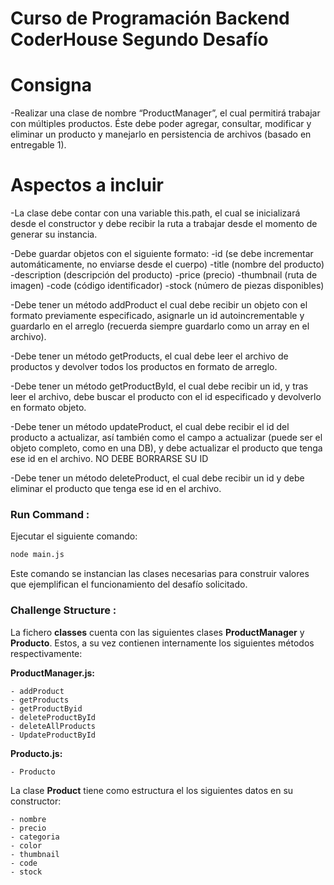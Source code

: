 # Curso de Programación Backend CoderHouse Segundo Desafío

# Consigna

-Realizar una clase de nombre “ProductManager”, el cual permitirá trabajar con múltiples productos. Éste debe poder agregar, consultar, modificar y eliminar un producto y manejarlo en persistencia de archivos (basado en entregable 1).

# Aspectos a incluir

-La clase debe contar con una variable this.path, el cual se inicializará desde el constructor y debe recibir la ruta a trabajar desde el momento de generar su instancia.

-Debe guardar objetos con el siguiente formato:
    -id (se debe incrementar automáticamente, no enviarse desde el cuerpo)
    -title (nombre del producto)
    -description (descripción del producto)
    -price (precio)
    -thumbnail (ruta de imagen)
    -code (código identificador)
    -stock (número de piezas disponibles)

-Debe tener un método addProduct el cual debe recibir un objeto con el formato previamente especificado, asignarle un id autoincrementable y guardarlo en el arreglo (recuerda siempre guardarlo como un array en el archivo).

-Debe tener un método getProducts, el cual debe leer el archivo de productos y devolver todos los productos en formato de arreglo.

-Debe tener un método getProductById, el cual debe recibir un id, y tras leer el archivo, debe buscar el producto con el id especificado y devolverlo en formato objeto.

-Debe tener un método updateProduct, el cual debe recibir el id del producto a actualizar, así también como el campo a actualizar (puede ser el objeto completo, como en una DB), y debe actualizar el producto que tenga ese id en el archivo. NO DEBE BORRARSE SU ID 

-Debe tener un método deleteProduct, el cual debe recibir un id y debe eliminar el producto que tenga ese id en el archivo.


### Run Command : 
Ejecutar el siguiente comando: 

```sh
node main.js
```
Este comando se instancian las clases necesarias para construir valores que ejemplifican el funcionamiento del desafío solicitado.
### Challenge Structure :

La fichero **classes** cuenta con las siguientes clases  **ProductManager** y **Producto**. Estos, a su vez contienen internamente los siguientes métodos respectivamente:

**ProductManager.js:**
```
- addProduct
- getProducts
- getProductByid
- deleteProductById
- deleteAllProducts
- UpdateProductById
```
**Producto.js:**
```
- Producto
```
La clase **Product** tiene como estructura el los siguientes datos en su constructor:

```
- nombre
- precio
- categoria
- color
- thumbnail
- code
- stock
```




